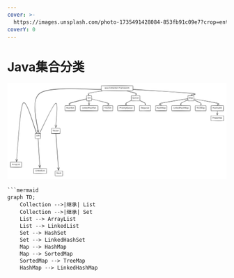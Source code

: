 ```yaml
---
cover: >-
  https://images.unsplash.com/photo-1735491428084-853fb91c09e7?crop=entropy&cs=srgb&fm=jpg&ixid=M3wxOTcwMjR8MHwxfHJhbmRvbXx8fHx8fHx8fDE3Mzg0MjU4NDF8&ixlib=rb-4.0.3&q=85
coverY: 0
---
```


# Java集合分类

<img src="../../.gitbook/assets/file.excalidraw.svg" alt="" class="gitbook-drawing">

````mermaid
```mermaid
graph TD;
    Collection -->|继承| List
    Collection -->|继承| Set
    List --> ArrayList
    List --> LinkedList
    Set --> HashSet
    Set --> LinkedHashSet
    Map --> HashMap
    Map --> SortedMap
    SortedMap --> TreeMap
    HashMap --> LinkedHashMap
````

